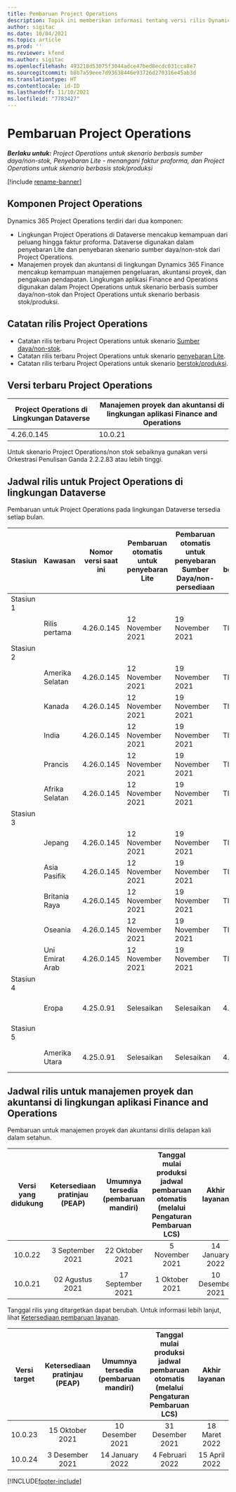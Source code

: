 ```yaml
---
title: Pembaruan Project Operations
description: Topik ini memberikan informasi tentang versi rilis Dynamics 365 Project Operations.
author: sigitac
ms.date: 10/04/2021
ms.topic: article
ms.prod: ''
ms.reviewer: kfend
ms.author: sigitac
ms.openlocfilehash: 493218d53075f3044adce47bed8ecdc031cca8e7
ms.sourcegitcommit: b8b7a59eee7d93638446e93726d270316e45ab3d
ms.translationtype: HT
ms.contentlocale: id-ID
ms.lasthandoff: 11/10/2021
ms.locfileid: "7783427"
---
```

# <a name="project-operations-updates"></a>Pembaruan Project Operations

_**Berlaku untuk:** Project Operations untuk skenario berbasis sumber daya/non-stok, Penyebaran Lite - menangani faktur proforma, dan Project Operations untuk skenario berbasis stok/produksi_

[!include [rename-banner](~/includes/cc-data-platform-banner.md)]

## <a name="project-operations-components"></a>Komponen Project Operations

Dynamics 365 Project Operations terdiri dari dua komponen:

- Lingkungan Project Operations di Dataverse mencakup kemampuan dari peluang hingga faktur proforma. Dataverse digunakan dalam penyebaran Lite dan penyebaran skenario sumber daya/non-stok dari Project Operations.
- Manajemen proyek dan akuntansi di lingkungan Dynamics 365 Finance mencakup kemampuan manajemen pengeluaran, akuntansi proyek, dan pengakuan pendapatan. Lingkungan aplikasi Finance and Operations digunakan dalam Project Operations untuk skenario berbasis sumber daya/non-stok dan Project Operations untuk skenario berbasis stok/produksi.

## <a name="project-operations-release-notes"></a>Catatan rilis Project Operations
- Catatan rilis terbaru Project Operations untuk skenario [Sumber daya/non-stok](whats-new-oct-2021-resource-based.md).
- Catatan rilis terbaru Project Operations untuk skenario [penyebaran Lite](../pro/whats-new/whats-new-oct-2021-lite.md).
- Catatan rilis terbaru Project Operations untuk skenario [berstok/produksi](../prod-pma/whats-new/whats-new-jul-2021-stocked.md).

## <a name="project-operations-latest-version"></a>Versi terbaru Project Operations

| Project Operations di Lingkungan Dataverse | Manajemen proyek dan akuntansi di lingkungan aplikasi Finance and Operations | 
| --- | --- |
| 4.26.0.145 | 10.0.21 |

Untuk skenario Project Operations/non stok sebaiknya gunakan versi Orkestrasi Penulisan Ganda 2.2.2.83 atau lebih tinggi.

## <a name="release-schedule-for-project-operations-on-dataverse-environment"></a>Jadwal rilis untuk Project Operations di lingkungan Dataverse

Pembaruan untuk Project Operations pada lingkungan Dataverse tersedia setiap bulan. 

| Stasiun | Kawasan | Nomor versi saat ini | Pembaruan otomatis untuk penyebaran Lite | Pembaruan otomatis untuk penyebaran Sumber Daya/non-persediaan | Nomor Versi berikutnya | Versi berikutnya yang tersedia secara umum |
|-----------|-----------------------|-----------------|--------------------|---------------------|---------------------|---------------------|
| Stasiun 1 |   &nbsp;              |    &nbsp;       | &nbsp;             |      &nbsp;         |      &nbsp;         |      &nbsp;         |
|   &nbsp;  | Rilis pertama         |  4.26.0.145     | 12 November 2021  | 19 November 2021   | TBD                 | 03 Desember 2021   |
| Stasiun 2 |   &nbsp;              |    &nbsp;       | &nbsp;             |      &nbsp;         |      &nbsp;         |      &nbsp;         |
|   &nbsp;  | Amerika Selatan         |  4.26.0.145     | 12 November 2021  | 19 November 2021   | TBD                 | 03 Desember 2021   |
|   &nbsp;  | Kanada                |  4.26.0.145     | 12 November 2021  | 19 November 2021   | TBD                 | 03 Desember 2021   |
|   &nbsp;  | India                 |  4.26.0.145     | 12 November 2021  | 19 November 2021   | TBD                 | 03 Desember 2021   |
|   &nbsp;  | Prancis                |  4.26.0.145     | 12 November 2021  | 19 November 2021   | TBD                 | 03 Desember 2021   |
|   &nbsp;  | Afrika Selatan          |  4.26.0.145     | 12 November 2021  | 19 November 2021   | TBD                 | 03 Desember 2021   |
| Stasiun 3 |      &nbsp;           |     &nbsp;      |     &nbsp;         |      &nbsp;         |      &nbsp;         |      &nbsp;         |
|   &nbsp;  | Jepang                 |  4.26.0.145     | 12 November 2021  | 19 November 2021   | TBD                 | 10 Desember 2021   |
|   &nbsp;  | Asia Pasifik          |  4.26.0.145     | 12 November 2021  | 19 November 2021   | TBD                 | 10 Desember 2021   |
|   &nbsp;  | Britania Raya         |  4.26.0.145     | 12 November 2021  | 19 November 2021   | TBD                 | 10 Desember 2021   |
|   &nbsp;  | Oseania               |  4.26.0.145     | 12 November 2021  | 19 November 2021   | TBD                 | 10 Desember 2021   |
|   &nbsp;  | Uni Emirat Arab  |  4.26.0.145     | 12 November 2021  | 19 November 2021   | TBD                 | 10 Desember 2021   |
| Stasiun 4 |     &nbsp;            |     &nbsp;      |     &nbsp;         |      &nbsp;         |      &nbsp;         |      &nbsp;         |
|   &nbsp;  | Eropa                |  4.25.0.91      | Selesaikan           | Selesaikan            | 4.26.0.145          | 12 November 2021   |
| Stasiun 5 |     &nbsp;            |     &nbsp;      |     &nbsp;         |      &nbsp;         |      &nbsp;         |      &nbsp;         |
|   &nbsp;  | Amerika Utara         |  4.25.0.91      | Selesaikan           | Selesaikan            | 4.26.0.145          | 19 November 2021   |


## <a name="release-schedule-for-project-management-and-accounting-in-the-finance-and-operations-apps-environment"></a>Jadwal rilis untuk manajemen proyek dan akuntansi di lingkungan aplikasi Finance and Operations

Pembaruan untuk manajemen proyek dan akuntansi dirilis delapan kali dalam setahun.

|Versi yang didukung| Ketersediaan pratinjau (PEAP) | Umumnya tersedia (pembaruan mandiri) | Tanggal mulai produksi jadwal pembaruan otomatis (melalui Pengaturan Pembaruan LCS) |   Akhir layanan   |
|:---------------:|:---------------------------:|:---------------------------------:|:--------------------------------------------------------------------:|:------------------:|
|     10.0.22     |      3 September 2021      |        22 Oktober 2021           |                          5 November 2021                            | 14 January 2022   |
|    10.0.21      |         02 Agustus 2021     |           17 September 2021      |                             1 Oktober 2021                          |  10 Desember 2021 |


Tanggal rilis yang ditargetkan dapat berubah. Untuk informasi lebih lanjut, lihat [Ketersediaan pembaruan layanan](/dynamics365/fin-ops-core/fin-ops/get-started/public-preview-releases?toc=%2fdynamics365%2ffinance%2ftoc.json).

|Versi target | Ketersediaan pratinjau (PEAP) | Umumnya tersedia (pembaruan mandiri) | Tanggal mulai produksi jadwal pembaruan otomatis (melalui Pengaturan Pembaruan LCS) |   Akhir layanan   |
|:---------------:|:---------------------------:|:---------------------------------:|:--------------------------------------------------------------------:|:------------------:|
|     10.0.23     |      15 Oktober 2021       |        10 Desember 2021          |                          31 Desember 2021                           | 18 Maret 2022     |
|     10.0.24     |      3 Desember 2021       |        14 January 2022           |                          4 Februari 2022                            | 15 April 2022     |

[!INCLUDE[footer-include](../includes/footer-banner.md)]
